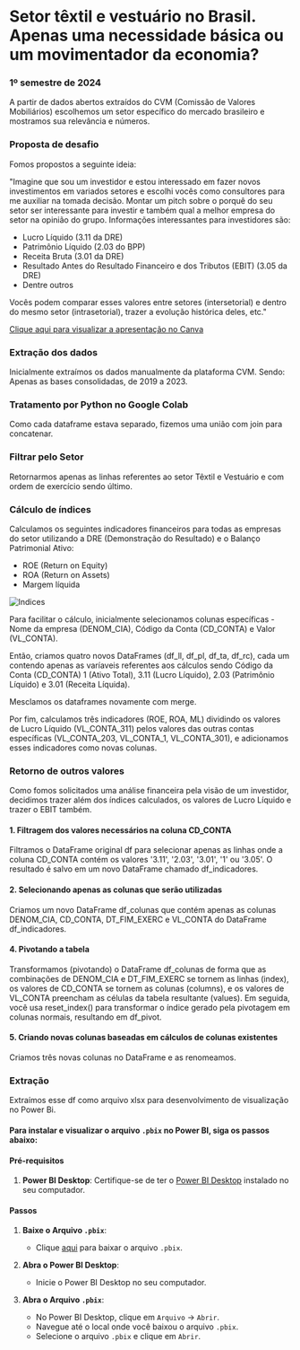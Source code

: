 # Setor têxtil e vestuário no Brasil. Apenas uma necessidade básica ou um movimentador da economia?
### 1º semestre de 2024
A partir de dados abertos extraídos do CVM (Comissão de Valores Mobiliários) escolhemos um setor específico do mercado brasileiro e mostramos sua relevância e números.

### Proposta de desafio
Fomos propostos a seguinte ideia:

  "Imagine que sou um investidor e estou interessado em fazer novos investimentos em variados setores e escolhi vocês como consultores para me auxiliar na tomada decisão.
  Montar um pitch sobre o porquê do seu setor ser interessante para investir e também qual a melhor empresa do setor na opinião do grupo.
  Informações interessantes para investidores são:
- Lucro Líquido (3.11 da DRE)
- Patrimônio Líquido (2.03 do BPP)
- Receita Bruta (3.01 da DRE)
- Resultado Antes do Resultado Financeiro e dos Tributos (EBIT) (3.05 da DRE)
- Dentre outros
  
Vocês podem comparar esses valores entre setores (intersetorial) e dentro do mesmo setor (intrasetorial), trazer a evolução histórica deles, etc."
  
[Clique aqui para visualizar a apresentação no Canva](https://www.canva.com/design/DAGCsXNBK1g/64wqNAD9UKimqUOThV_UtA/edit?utm_content=DAGCsXNBK1g&utm_campaign=designshare&utm_medium=link2&utm_source=sharebutton)

### Extração dos dados
Inicialmente extraímos os dados manualmente da plataforma CVM. Sendo:
Apenas as bases consolidadas, de 2019 a 2023.

### Tratamento por Python no Google Colab
Como cada dataframe estava separado, fizemos uma união com join para concatenar.

### Filtrar pelo Setor
Retornarmos apenas as linhas referentes ao setor Têxtil e Vestuário e com ordem de exercício sendo último.

### Cálculo de índices
Calculamos os seguintes indicadores financeiros para todas as empresas do setor utilizando a DRE (Demonstração do Resultado) e o Balanço Patrimonial Ativo:
- ROE (Return on Equity)
- ROA (Return on Assets)
- Margem líquida

![Indices](https://raw.githubusercontent.com/naonaotan/Setor-textil-e-vestuario/main/%C3%ADndices.png)

Para facilitar o cálculo, inicialmente selecionamos colunas específicas - Nome da empresa (DENOM_CIA), Código da Conta (CD_CONTA) e Valor (VL_CONTA).

Então, criamos quatro novos DataFrames (df_ll, df_pl, df_ta, df_rc), cada um contendo apenas as varíaveis referentes aos cálculos sendo Código da Conta (CD_CONTA) 1 (Ativo Total), 3.11 (Lucro Líquido), 2.03 (Patrimônio Líquido) e 3.01 (Receita Líquida).

Mesclamos os dataframes novamente com merge.

Por fim, calculamos três indicadores (ROE, ROA, ML) dividindo os valores de Lucro Líquido (VL_CONTA_311) pelos valores das outras contas específicas (VL_CONTA_203, VL_CONTA_1, VL_CONTA_301),
e adicionamos esses indicadores como novas colunas.

### Retorno de outros valores
Como fomos solicitados uma análise financeira pela visão de um investidor, decidimos trazer além dos índices calculados, os valores de Lucro Líquido e trazer o EBIT também.
#### 1. Filtragem dos valores necessários na coluna CD_CONTA
   
   Filtramos o DataFrame original df para selecionar apenas as linhas onde a coluna CD_CONTA contém os valores '3.11', '2.03', '3.01', '1' ou '3.05'.
   O resultado é salvo em um novo DataFrame chamado df_indicadores.
   
#### 2. Selecionando apenas as colunas que serão utilizadas
   
   Criamos um novo DataFrame df_colunas que contém apenas as colunas DENOM_CIA, CD_CONTA, DT_FIM_EXERC e VL_CONTA do DataFrame df_indicadores.
   
#### 4. Pivotando a tabela
   
   Transformamos (pivotando) o DataFrame df_colunas de forma que as combinações de DENOM_CIA e DT_FIM_EXERC se tornem as linhas (index),
   os valores de CD_CONTA se tornem as colunas (columns), e os valores de VL_CONTA preencham as células da tabela resultante (values).
   Em seguida, você usa reset_index() para transformar o índice gerado pela pivotagem em colunas normais, resultando em df_pivot.
   
#### 5. Criando novas colunas baseadas em cálculos de colunas existentes
   
   Criamos três novas colunas no DataFrame e as renomeamos.
### Extração
Extraímos esse df como arquivo xlsx para desenvolvimento de visualização no Power Bi.

#### Para instalar e visualizar o arquivo `.pbix` no Power BI, siga os passos abaixo:

#### Pré-requisitos

1. **Power BI Desktop**: Certifique-se de ter o [Power BI Desktop](https://powerbi.microsoft.com/desktop/) instalado no seu computador.

#### Passos

1. **Baixe o Arquivo `.pbix`**:
   - Clique [aqui](https://github.com/naonaotan/Setor-textil-e-vestuario/raw/main/Apresentação%20dos%20gráficos.pbix) para baixar o arquivo `.pbix`.

2. **Abra o Power BI Desktop**:
   - Inicie o Power BI Desktop no seu computador.

3. **Abra o Arquivo `.pbix`**:
   - No Power BI Desktop, clique em `Arquivo` -> `Abrir`.
   - Navegue até o local onde você baixou o arquivo `.pbix`.
   - Selecione o arquivo `.pbix` e clique em `Abrir`.
